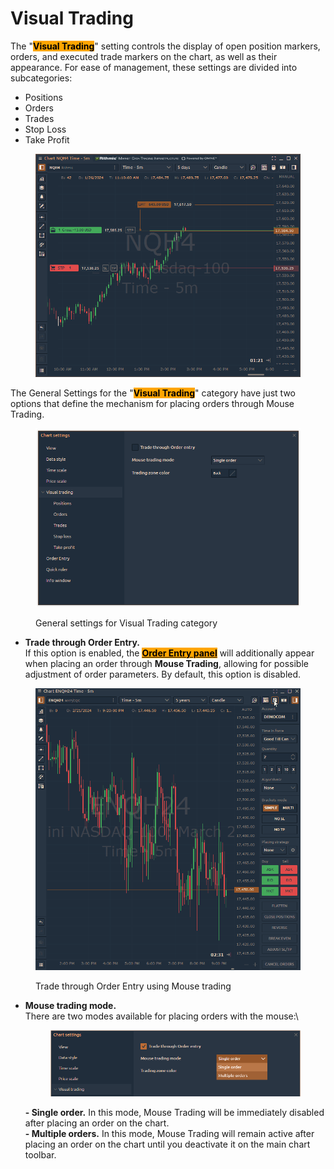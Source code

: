 # Visual Trading

The "<mark style="background-color:orange;">**Visual Trading**</mark>" setting controls the display of open position markers, orders, and executed trade markers on the chart, as well as their appearance. For ease of management, these settings are divided into subcategories:

* Positions
* Orders
* Trades
* Stop Loss
* Take Profit

<figure><img src="../../../.gitbook/assets/image (1) (1) (1).png" alt=""><figcaption></figcaption></figure>

The General Settings for the "<mark style="background-color:orange;">**Visual Trading**</mark>" category have just two options that define the mechanism for placing orders through Mouse Trading.

<figure><img src="../../../.gitbook/assets/image (1) (1).png" alt=""><figcaption><p>General settings for Visual Trading category</p></figcaption></figure>

* **Trade through Order Entry.** \
  If this option is enabled, the [<mark style="background-color:orange;">**Order Entry panel**</mark>](../../../trading-panels/order-entry/) will additionally appear when placing an order through **Mouse Trading**, allowing for possible adjustment of order parameters. By default, this option is disabled.

<figure><img src="../../../.gitbook/assets/Trade through order entry.gif" alt=""><figcaption><p>Trade through Order Entry using Mouse trading</p></figcaption></figure>

*   **Mouse trading mode.** \
    There are two modes available for placing orders with the mouse:\


    <figure><img src="../../../.gitbook/assets/mouse trading mode.png" alt=""><figcaption></figcaption></figure>

    **- Single order.** In this mode, Mouse Trading will be immediately disabled after placing an order on the chart.\
    **- Multiple orders.** In this mode, Mouse Trading will remain active after placing an order on the chart until you deactivate it on the main chart toolbar.
